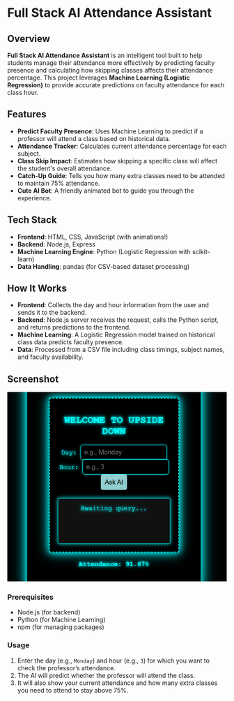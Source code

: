 # Full Stack AI Attendance Assistant

## Overview

**Full Stack AI Attendance Assistant** is an intelligent tool built to help students manage their attendance more effectively by predicting faculty presence and calculating how skipping classes affects their attendance percentage. This project leverages **Machine Learning (Logistic Regression)** to provide accurate predictions on faculty attendance for each class hour.

## Features

- **Predict Faculty Presence**: Uses Machine Learning to predict if a professor will attend a class based on historical data.  
- **Attendance Tracker**: Calculates current attendance percentage for each subject.  
- **Class Skip Impact**: Estimates how skipping a specific class will affect the student's overall attendance.  
- **Catch-Up Guide**: Tells you how many extra classes need to be attended to maintain 75% attendance.  
- **Cute AI Bot**: A friendly animated bot to guide you through the experience.

## Tech Stack

- **Frontend**: HTML, CSS, JavaScript (with animations!)  
- **Backend**: Node.js, Express  
- **Machine Learning Engine**: Python (Logistic Regression with scikit-learn)  
- **Data Handling**: pandas (for CSV-based dataset processing)

## How It Works

- **Frontend**: Collects the day and hour information from the user and sends it to the backend.  
- **Backend**: Node.js server receives the request, calls the Python script, and returns predictions to the frontend.  
- **Machine Learning**: A Logistic Regression model trained on historical class data predicts faculty presence.  
- **Data**: Processed from a CSV file including class timings, subject names, and faculty availability.

## Screenshot
![image alt](https://github.com/Vaneesa-3/fullstack-ai-attendance-assistant/blob/f52b53fe13fb0c817b29c9b070cdbfc5d6618b72/Screenshot%202025-04-15%20121544.png)

### Prerequisites

- Node.js (for backend)  
- Python (for Machine Learning)  
- npm (for managing packages)

### Usage

1. Enter the day (e.g., `Monday`) and hour (e.g., `3`) for which you want to check the professor’s attendance.  
2. The AI will predict whether the professor will attend the class.  
3. It will also show your current attendance and how many extra classes you need to attend to stay above 75%.

